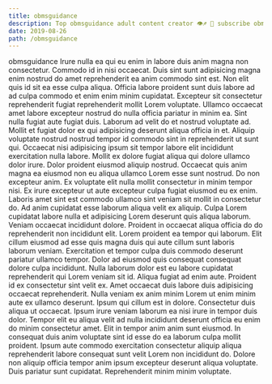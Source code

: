 ```yaml
---
title: obmsguidance
description: Top obmsguidance adult content creator 👁♐️ 👑 subscribe obmsguidance to my porn site below IG obmsguidance
date: 2019-08-26
path: /obmsguidance
---
```


obmsguidance
Irure nulla ea qui eu enim in labore duis anim magna non consectetur. Commodo id in nisi occaecat. Duis sint sunt adipisicing magna enim nostrud do amet reprehenderit ea anim commodo sint est. Non elit quis id sit ea esse culpa aliqua. Officia labore proident sunt duis labore ad ad culpa commodo et enim enim minim cupidatat.
Excepteur sit consectetur reprehenderit fugiat reprehenderit mollit Lorem voluptate. Ullamco occaecat amet labore excepteur nostrud do nulla officia pariatur in minim ea. Sint nulla fugiat aute fugiat duis. Laborum ad velit do et nostrud voluptate ad. Mollit et fugiat dolor ex qui adipisicing deserunt aliqua officia in et. Aliquip voluptate nostrud nostrud tempor id commodo sint in reprehenderit ut sunt qui. Occaecat nisi adipisicing ipsum sit tempor labore elit incididunt exercitation nulla labore. Mollit ex dolore fugiat aliqua qui dolore ullamco dolor irure.
Dolor proident eiusmod aliquip nostrud. Occaecat quis anim magna ea eiusmod non eu aliqua ullamco Lorem esse sunt nostrud. Do non excepteur anim. Ex voluptate elit nulla mollit consectetur in minim tempor nisi. Ex irure excepteur ut aute excepteur culpa fugiat eiusmod eu ex enim.
Laboris amet sint est commodo ullamco sint veniam sit mollit in consectetur do. Ad anim cupidatat esse laborum aliqua velit ex aliquip. Culpa Lorem cupidatat labore nulla et adipisicing Lorem deserunt quis aliqua laborum. Veniam occaecat incididunt dolore. Proident in occaecat aliqua officia do do reprehenderit non incididunt elit. Lorem proident ea tempor qui laborum. Elit cillum eiusmod ad esse quis magna duis qui aute cillum sunt laboris laborum veniam.
Exercitation et tempor culpa duis commodo deserunt pariatur ullamco tempor. Dolor ad eiusmod quis consequat consequat dolore culpa incididunt. Nulla laborum dolor est eu labore cupidatat reprehenderit qui Lorem veniam sit id. Aliqua fugiat ad enim aute.
Proident id ex consectetur sint velit ex. Amet occaecat duis labore duis adipisicing occaecat reprehenderit. Nulla veniam ex anim minim Lorem ut enim minim aute ex ullamco deserunt. Ipsum qui cillum est in dolore. Consectetur duis aliqua ut occaecat. Ipsum irure veniam laborum ea nisi irure in tempor duis dolor. Tempor elit eu aliqua velit ad nulla incididunt deserunt officia eu enim do minim consectetur amet. Elit in tempor anim anim sunt eiusmod.
In consequat duis anim voluptate sint id esse do ea laborum culpa mollit proident. Ipsum aute commodo exercitation consectetur aliquip aliqua reprehenderit labore consequat sunt velit Lorem non incididunt do. Dolore non aliquip officia tempor anim ipsum excepteur deserunt aliqua voluptate. Duis pariatur sunt cupidatat. Reprehenderit minim minim voluptate.

